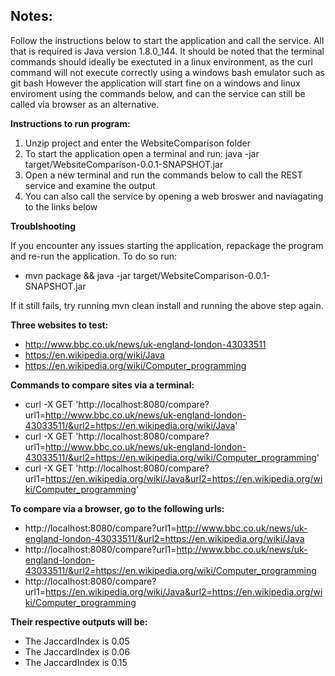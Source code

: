 ## Notes:
Follow the instructions below to start the application and call the service. All that is required is Java version 1.8.0_144.
It should be noted that the terminal commands should ideally be exectuted in a linux environment, as the curl command will not execute correctly using a windows bash emulator such as git bash
However the application will start fine on a windows and linux enviroment using the commands below, and can the service can still be called via browser as an alternative.


**Instructions to run program:**
1. Unzip project and enter the WebsiteComparison folder
2. To start the application open a terminal and run: java -jar target/WebsiteComparison-0.0.1-SNAPSHOT.jar 
3. Open a new terminal and run the commands below to call the REST service and examine the output
4. You can also call the service by opening a web broswer and naviagating to the links below

**Troublshooting**

If you encounter any issues starting the application, repackage the program and re-run the application. To do so run:
- mvn package && java -jar target/WebsiteComparison-0.0.1-SNAPSHOT.jar 

If it still fails, try running mvn clean install and running the above step again.

**Three websites to test:**

- http://www.bbc.co.uk/news/uk-england-london-43033511
- https://en.wikipedia.org/wiki/Java
- https://en.wikipedia.org/wiki/Computer_programming

**Commands to compare sites via a terminal:**

- curl -X GET 'http://localhost:8080/compare?url1=http://www.bbc.co.uk/news/uk-england-london-43033511/&url2=https://en.wikipedia.org/wiki/Java'
- curl -X GET 'http://localhost:8080/compare?url1=http://www.bbc.co.uk/news/uk-england-london-43033511/&url2=https://en.wikipedia.org/wiki/Computer_programming'
- curl -X GET 'http://localhost:8080/compare?url1=https://en.wikipedia.org/wiki/Java&url2=https://en.wikipedia.org/wiki/Computer_programming'

**To compare via a browser, go to the following urls:**

- http://localhost:8080/compare?url1=http://www.bbc.co.uk/news/uk-england-london-43033511/&url2=https://en.wikipedia.org/wiki/Java
- http://localhost:8080/compare?url1=http://www.bbc.co.uk/news/uk-england-london-43033511/&url2=https://en.wikipedia.org/wiki/Computer_programming
- http://localhost:8080/compare?url1=https://en.wikipedia.org/wiki/Java&url2=https://en.wikipedia.org/wiki/Computer_programming


**Their respective outputs will be:**

- The JaccardIndex is 0.05
- The JaccardIndex is 0.06
- The JaccardIndex is 0.15

